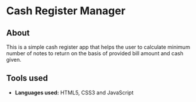 # Cash Register Manager

## About

This is a simple cash register app that helps the user to calculate minimum number of notes to return on the basis of provided bill amount and cash given.

## Tools used

- **Languages used:** HTML5, CSS3 and JavaScript